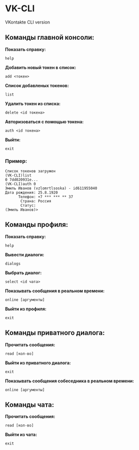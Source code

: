 # VK-CLI
VKontakte CLI version

## Команды главной консоли:
**Показать справку:**

`help`

**Добавить новый токен в список:**

`add <токен>`

**Список добавленых токенов:**

`list`

**Удалить токен из списка:**

`delete <id токена>`

**Авторизоваться с помощью токена:**

`auth <id токена>`

**Выйти:**

`exit`

### Пример:
```
Список токенов загружен
(VK-CLI)list
0 7dd020931e...
(VK-CLI)auth 0
Эмиль Иванов (vzlomrtlsoska) - id611955040
Дата рождения: 25.8.1920
      Телефон: +7 *** *** ** 37
       Страна: Россия
       Статус: 
(Эмиль Иванов)>
```
 

 ## Команды профиля:
 
 **Показать справку:**
 
 `help`
 
 **Вывести диалоги:**
 
 `dialogs`
 
 **Выбрать диалог:**
 
 `select <id чата>`

 **Показывать сообщения в реальном времени:**

 `online [аргументы]`

 **Выйти из профиля:**

 `exit`


 ## Команды приватного диалога:
 
 **Прочитать сообщения:**
 
 `read [кол-во]`

 **Выйти из приватного диалога:**
 
 `exit`

 **Показывать сообщения собеседника в реальном времени:**

 `online [аргументы]`


 ## Команды чата:

 **Прочитать сообщения:**

 `read [кол-во]`

 **Выйти из чата:**

 `exit`
